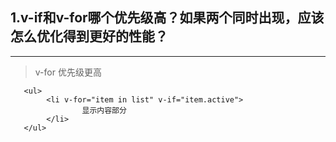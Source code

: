 <!--
 * @Autor: 王小建
 * @Date: 2020-01-20 14:26:45
 * @Description: 
 * @LastEditTime : 2020-01-20 14:39:09
 * @LastEditors  : 王小建
 -->
## 1.v-if和v-for哪个优先级高？如果两个同时出现，应该怎么优化得到更好的性能？
***  
>v-for  优先级更高
```
   <ul>
        <li v-for="item in list" v-if="item.active">
                显示内容部分
        </li>
   </ul>
```
